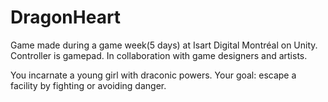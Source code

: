 # DragonHeart

Game made during a game week(5 days) at Isart Digital Montréal on Unity.
Controller is gamepad.
In collaboration with game designers and artists.

 
You incarnate a young girl with draconic powers.
Your goal: escape a facility by fighting or avoiding danger.
